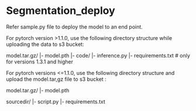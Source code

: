 # Segmentation_deploy

Refer sample.py file to deploy the model to an end point.

For pytorch version >1.1.0, use the following directory structure while uploading the data to s3 bucket:

model.tar.gz/
|- model.pth
|- code/
  |- inference.py
  |- requirements.txt  # only for versions 1.3.1 and higher

For pytorch versions <=1.1.0, use the following directory structure and upload the model.tar,gz file to s3 bucket :

model.tar.gz/
|- model.pth

sourcedir/
|- script.py
|- requirements.txt 


